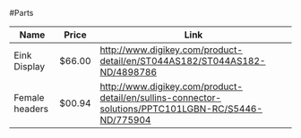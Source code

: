 #Parts

| Name           | Price  | Link                                                                                                |
| -------------- | ------ | --------------------------------------------------------------------------------------------------- |
| Eink Display   | $66.00 | http://www.digikey.com/product-detail/en/ST044AS182/ST044AS182-ND/4898786                           |
| Female headers | $00.94 | http://www.digikey.com/product-detail/en/sullins-connector-solutions/PPTC101LGBN-RC/S5446-ND/775904 |